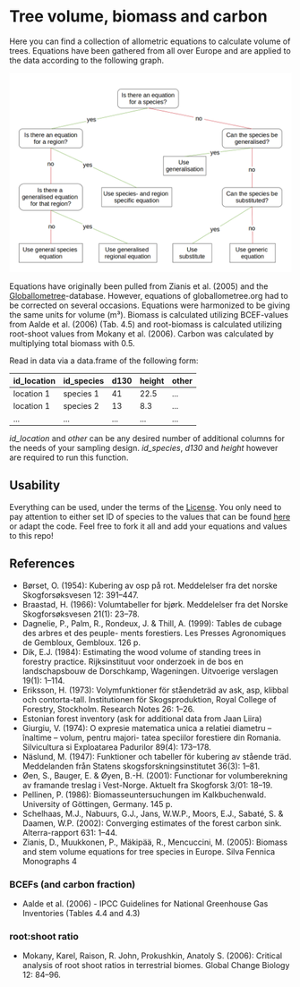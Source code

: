 # Tree volume, biomass and carbon

Here you can find a collection of allometric equations to calculate volume of trees. Equations have been gathered from all over Europe and are applied to the data according to the following graph.

![Decission tree to chose relevant allometic equations for calculation of tree volume](presentations/decission-tree%20equations_vertical.bmp?raw=true)

Equations have originally been pulled from Zianis et al. (2005) and the [Globallometree](http://www.globallometree.org/)-database. However, equations of globallometree.org had to be corrected on several occasions.
Equations were harmonized to be giving the same units for volume (m³). Biomass is calculated utilizing BCEF-values from Aalde et al. (2006) (Tab. 4.5) and root-biomass is calculated utilizing root-shoot values from Mokany et al. (2006). Carbon was calculated by multiplying total biomass with 0.5.

Read in data via a data.frame of the following form:

| id_location | id_species | d130 | height | other |
| ----- | ----- | ----- | ----- | ----- |
| location 1 | species 1 | 41 | 22.5 | ... |
| location 1 | species 2 | 13 | 8.3 | ... |
| ... | ... | ... | ... | ... |

_id_location_ and _other_ can be any desired number of additional columns for the needs of your sampling design. _id_species_, _d130_ and _height_ however are required to run this function.

## Usability
Everything can be used, under the terms of the [License](LICENSE). You only need to pay attention to either set ID of species to the values that can be found [here](tables/tree_species.csv) or adapt the code.
Feel free to fork it all and add your equations and values to this repo!

## References
- Børset, O. (1954): Kubering av osp på rot. Meddelelser fra det norske Skogforsøksvesen 12: 391–447.
- Braastad, H. (1966): Volumtabeller for bjørk. Meddelelser fra det Norske Skogforsøksvesen 21(1): 23–78.
- Dagnelie, P., Palm, R., Rondeux, J. & Thill, A. (1999): Tables de cubage des arbres et des peuple- ments forestiers. Les Presses Agronomiques de Gembloux, Gembloux. 126 p.
- Dik, E.J. (1984): Estimating the wood volume of standing trees in forestry practice. Rijksinstituut voor onderzoek in de bos en landschapsbouw de Dorschkamp, Wageningen. Uitvoerige verslagen 19(1): 1–114.
- Eriksson, H. (1973): Volymfunktioner för ståendeträd av ask, asp, klibbal och contorta-tall. Institutionen för Skogsproduktion, Royal College of Forestry, Stockholm. Research Notes 26: 1–26.
- Estonian forest inventory (ask for additional data from Jaan Liira)
- Giurgiu, V. (1974): O expresie matematica unica a relatiei diametru – înaltime – volum, pentru majori- tatea speciilor forestiere din Romania. Silvicultura si Exploatarea Padurilor 89(4): 173–178.
- Näslund, M. (1947): Funktioner och tabeller för kubering av stående träd. Meddelanden från Statens skogsforskningsinstitutet 36(3): 1–81.
- Øen, S., Bauger, E. & Øyen, B.-H. (2001): Functionar for volumberekning av framande treslag i Vest-Norge. Aktuelt fra Skogforsk 3/01: 18–19.
- Pellinen, P. (1986): Biomasseuntersuchungen im Kalkbuchenwald. University of Göttingen, Germany. 145 p.
- Schelhaas, M.J., Nabuurs, G.J., Jans, W.W.P., Moors, E.J., Sabaté, S. & Daamen, W.P. (2002): Converging estimates of the forest carbon sink. Alterra-rapport 631: 1–44.
- Zianis, D., Muukkonen, P., Mäkipää, R., Mencuccini, M. (2005): Biomass and stem volume equations for tree species in Europe. Silva Fennica Monographs 4

### BCEFs (and carbon fraction)
- Aalde et al. (2006) - IPCC Guidelines for National Greenhouse Gas Inventories (Tables 4.4 and 4.3)

### root:shoot ratio
- Mokany, Karel, Raison, R. John, Prokushkin, Anatoly S. (2006): Critical analysis of root shoot ratios in terrestrial biomes. Global Change Biology 12: 84–96.
